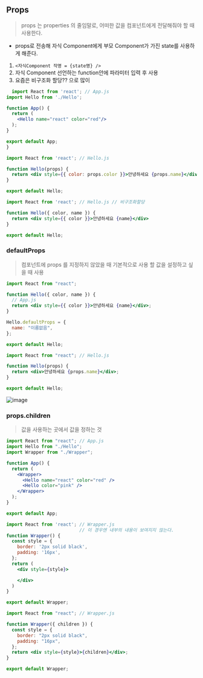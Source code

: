 ## Props
>  props 는 properties 의 줄임말로, 어떠한 값을 컴포넌트에게 전달해줘야 할 때 사용한다.
- props로 전송해 자식 Component에게 부모 Component가 가진 state를 사용하게 해준다.

 1. ```<자식Component 작명 = {state명} />```
 2. 자식 Component 선언하는 function안에 파라미터 입력 후 사용
 3. 요즘은 비구조화 할당?? 으로 많이 
 
```jsx
  import React from 'react'; // App.js
import Hello from './Hello';

function App() {
  return (
    <Hello name="react" color="red"/>
  );
}

export default App;
}
```
```jsx
import React from 'react'; // Hello.js

function Hello(props) {
  return <div style={{ color: props.color }}>안녕하세요 {props.name}</div>
}

export default Hello;
```
```jsx
import React from 'react'; // Hello.js // 비구조화할당

function Hello({ color, name }) {
  return <div style={{ color }}>안녕하세요 {name}</div>
}

export default Hello;
```

### defaultProps

> 컴포넌트에 props 를 지정하지 않았을 때 기본적으로 사용 할 값을 설정하고 싶을 때 사용

```jsx
import React from "react";

function Hello({ color, name }) {
  // App.js
  return <div style={{ color }}>안녕하세요 {name}</div>;
}

Hello.defaultProps = {
  name: "이름없음",
};

export default Hello;
```

```jsx
import React from "react"; // Hello.js

function Hello(props) {
  return <div>안녕하세요 {props.name}</div>;
}

export default Hello;
```

![image](https://user-images.githubusercontent.com/50645183/102776120-8562c280-43d1-11eb-8064-49c5260a052c.png)

### props.children
> 값을 사용하는 곳에서 값을 정하는 것

```jsx
import React from "react"; // App.js
import Hello from "./Hello";
import Wrapper from "./Wrapper";

function App() {
  return (
    <Wrapper>
      <Hello name="react" color="red" />
      <Hello color="pink" />
    </Wrapper>
  );
}

export default App;
```
```jsx
import React from 'react'; // Wrapper.js
                           // 이 경우엔 내부의 내용이 보여지지 않는다.
function Wrapper() {
  const style = {
    border: '2px solid black',
    padding: '16px',
  };
  return (
    <div style={style}>

    </div>
  )
}

export default Wrapper;
```

```jsx
import React from "react"; // Wrapper.js

function Wrapper({ children }) {
  const style = {
    border: "2px solid black",
    padding: "16px",
  };
  return <div style={style}>{children}</div>;
}

export default Wrapper;
```
